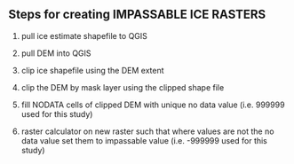 ## Steps for creating IMPASSABLE ICE RASTERS

1.  pull ice estimate shapefile to QGIS

2.  pull DEM into QGIS

3.  clip ice shapefile using the DEM extent

4.  clip the DEM by mask layer using the clipped shape file

5.  fill NODATA cells of clipped DEM with unique no data value (i.e. 999999 used for this study)

6.  raster calculator on new raster such that where values are not the no data value set them to impassable value (i.e. -999999 used for this study)

